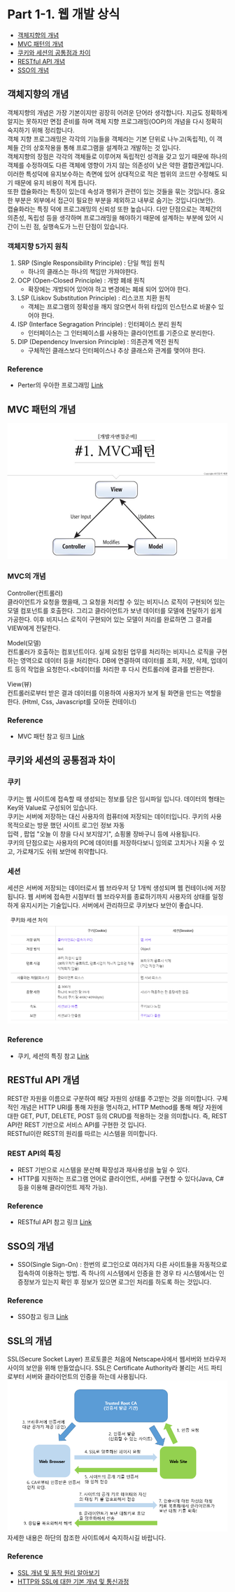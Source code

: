 # Part 1-1. 웹 개발 상식
* [객체지향의 개념](#객체지향의-개념)
* [MVC 패턴의 개념](#mvc-패턴의-개념)
* [쿠키와 세션의 공통점과 차이](#쿠키와-세션의-공통점과-차이)
* [RESTful API 개념](#restful-api-개념)
* [SSO의 개념](#sso와-ssl의-개념)

## 객체지향의 개념
객체지향의 개념은 가장 기본이지만 굉장히 어려운 단어라 생각합니다. 지금도 정확하게 알지는 못하지만 면접 준비를 하며 객체 지향 프로그래밍(OOP)의 개념을 다시 정확히 숙지하기 위해 정리합니다.<br>
객체 지향 프로그래밍은 각각의 기능들을 객체라는 기본 단위로 나누고(독립적), 이 객체들 간의 상호작용을 통해 프로그램을 설계하고 개발하는 것 입니다.<br>
객체지향의 장점은 각각의 객체들로 이루어져 독립적인 성격을 갖고 있기 때문에 하나의 객체를 수정하여도 다른 객체에 영향이 가지 않는 의존성이 낮은 약한 결합관계입니다. 이러한 특성덕에 유지보수하는 측면에 있어 상대적으로 적은 범위의 코드만 수정해도 되기 때문에 유지 비용이 적게 듭니다. <br>
또한 캡슐화라는 특징이 있는데 속성과 행위가 관련이 있는 것들을 묶는 것입니다. 중요한 부분은 외부에서 접근이 필요한 부분을 제외하고 내부로 숨기는 것입니다(보안).<br>
캡슐화라는 특징 덕에 프로그래밍의 신뢰성 또한 높습니다. 다만 단점으로는 객체간의 의존성, 독립성 등을 생각하며 프로그래밍을 해야하기 때문에 설계하는 부분에 있어 시간이 느린 점, 실행속도가 느린 단점이 있습니다.

### 객체지향 5가지 원칙
1. SRP (Single Responsibility Principle) : 단일 책임 원칙
   - 하나의 클래스는 하나의 책임만 가져야한다.
2. OCP (Open-Closed Principle) : 개방 폐쇄 원칙
   - 확장에는 개방되어 있어야 하고 변경에는 폐쇄 되어 있어야 한다.
3. LSP (Liskov Substitution Principle) : 리스코프 치환 원칙
   - 객체는 프로그램의 정확성을 깨지 않으면서 하위 타입의 인스턴스로 바꿀수 있어야 한다.
4. ISP (Interface Segragation Principle) : 인터페이스 분리 원칙
   - 인터페이스는 그 인터페이스를 사용하는 클라이언트를 기준으로 분리한다.
5. DIP (Dependency Inversion Principle) : 의존관계 역전 원칙
   - 구체적인 클래스보다 인터페이스나 추상 클래스와 관계를 맺어야 한다.


### Reference 
  * Perter의 우아한 프로그래밍 [Link](https://gracefulprograming.tistory.com/130)

## MVC 패턴의 개념
![MVC](https://github.com/joonsu1229/interviewPrepare/blob/main/img_folder/MVC%20pattern.jpg)

### MVC의 개념
Controller(컨트롤러)<br>
클라이언트가 요청을 했을때, 그 요청을 처리할 수 있는 비지니스 로직이 구현되어 있는 모델 컴포넌트를 호출한다. 그리고 클라이언트가 보낸 데이터를 모델에 전달하기 쉽게 가공한다.
이후 비지니스 로직이 구현되어 있는 모델이 처리를 완료하면 그 결과를 VIEW에게 전달한다.

Model(모델)<br>
컨트롤러가 호출하는 컴포넌트이다. 실제 요청된 업무를 처리하는 비지니스 로직을 구현하는 영역으로 데이터 등을 처리한다. DB에 연결하여 데이터를 조회, 저장, 삭제, 업데이트 등의 작업을 요청한다.<b데이터를 처리한 후 다시 컨트롤러에 결과를 반환한다.

View(뷰)<br>
컨트롤러로부터 받은 결과 데이터를 이용하여 사용자가 보게 될 화면을 만드는 역할을 한다. (Html, Css, Javascript를 모아둔 컨테이너)

### Reference
   * MVC 패턴 참고 링크 [Link](https://asfirstalways.tistory.com/180)

## 쿠키와 세션의 공통점과 차이
### 쿠키
쿠키는 웹 사이트에 접속할 때 생성되는 정보를 담은 임시파일 입니다. 데이터의 형태는 Key와 Value로 구성되어 있습니다.<br>
쿠키는 서버에 저장하는 대신 사용자의 컴퓨터에 저장되는 데이터입니다. 쿠키의 사용 목적으로는 방문 했던 사이트 로그인 정보 자동 <br>입력 , 팝업 "오늘 이 창을 다시 보지않기", 쇼핑몰 장바구니 등에 사용됩니다.<br>
쿠키의 단점으로는 사용자의 PC에 데이터를 저장하다보니 임의로 고치거나 지울 수 있고, 가로채기도 쉬워 보안에 취약합니다.
### 세션
세션은 서버에 저장되는 데이터로서 웹 브라우저 당 1개씩 생성되며 웹 컨테이너에 저장됩니다. 웹 서버에 접속한 시점부터 웹 브라우저를 종료하기까지 사용자의 상태를 일정하게 유지시키는 기술입니다. 
서버에서 관리하므로 쿠키보다 보안이 좋습니다.

![쿠키와 세션 차이](https://github.com/joonsu1229/interviewPrepare/blob/main/img_folder/cookie%20and%20session.png)
### Reference
   * 쿠키, 세션의 특징 참고 [Link](https://hahahoho5915.tistory.com/32)
## RESTful API 개념
REST란 자원을 이름으로 구분하여 해당 자원의 상태를 주고받는 것을 의미합니다. 구체적인 개념은 HTTP URI를 통해 자원을 명시하고, HTTP Method를 통해 해당 자원에 대한 GET, PUT, DELETE, POST 등의 CRUD를 적용하는 것을 의미합니다. 즉, REST API란 REST 기반으로 서비스 API를 구현한 것 입니다. <br>  RESTful이란 REST의 원리를 따르는 시스템을 의미합니다.
### REST API의 특징
   * REST 기반으로 시스템을 분산해 확장성과 재사용성을 높일 수 있다.
   * HTTP를 지원하는 프로그램 언어로 클라이언트, 서버를 구현할 수 있다(Java, C# 등을 이용해 클라이언트 제작 가능).

### Reference
   * RESTful API 참고 링크 [Link](https://gmlwjd9405.github.io/2018/09/21/rest-and-restful.html)

## SSO의 개념
   * SSO(Single Sign-On) : 한번의 로그인으로 여러가지 다른 사이트들을 자동적으로 접속하여 이용하는 방법. 즉 하나의 시스템에서 인증을 한 경우 타 시스템에서는 인증정보가 있는지 확인 후 정보가 있으면 로그인 처리를 하도록 하는 것입니다.

### Reference 
   * SSO참고 링크 [Link](https://brunch.co.kr/@sangjinkang/36)

## SSL의 개념
SSL(Secure Socket Layer) 프로토콜은 처음에 Netscape사에서 웹서버와 브라우저 사이의 보안을 위해 만들었습니다. SSL은 Certificate Authority라 불리는 서드 파티로부터 서버와 클라이언트의 인증을 하는데 사용됩니다. ![SSL](https://github.com/joonsu1229/interviewPrepare/blob/main/img_folder/ssl.png)
자세한 내용은 하단의 참조한 사이트에서 숙지하시길 바랍니다.

### Reference 
   * [SSL 개념 및 동작 원리 알아보기](https://goodgid.github.io/TLS-SSL/)
   * [HTTP와 SSL에 대한 기본 개념 및 통신과정](https://jins-dev.tistory.com/entry/SSL-%EC%9D%B4%EB%9E%80-SSL-%EC%97%90-%EB%8C%80%ED%95%9C-%EC%A0%95%EB%A6%AC)

